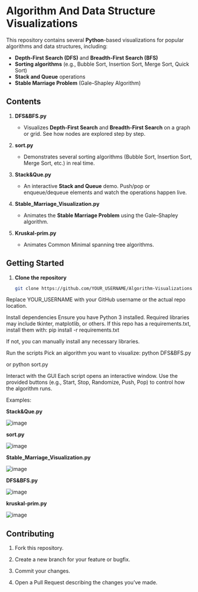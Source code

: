 # Algorithm And Data Structure Visualizations

This repository contains several **Python**-based visualizations for popular algorithms and data structures, including:

- **Depth-First Search (DFS)** and **Breadth-First Search (BFS)**
- **Sorting algorithms** (e.g., Bubble Sort, Insertion Sort, Merge Sort, Quick Sort)
- **Stack and Queue** operations
- **Stable Marriage Problem** (Gale–Shapley Algorithm)

## Contents

1. **DFS&BFS.py**  
   - Visualizes **Depth-First Search** and **Breadth-First Search** on a graph or grid. See how nodes are explored step by step.

2. **sort.py**  
   - Demonstrates several sorting algorithms (Bubble Sort, Insertion Sort, Merge Sort, etc.) in real time.

3. **Stack&Que.py**  
   - An interactive **Stack and Queue** demo. Push/pop or enqueue/dequeue elements and watch the operations happen live.

4. **Stable_Marriage_Visualization.py**  
   - Animates the **Stable Marriage Problem** using the Gale–Shapley algorithm.

5. **Kruskal-prim.py**
   - Animates Common Minimal spanning tree algorithms.

## Getting Started

1. **Clone the repository**  
   ```bash
   git clone https://github.com/YOUR_USERNAME/Algorithm-Visualizations.git
Replace YOUR_USERNAME with your GitHub username or the actual repo location.

Install dependencies
Ensure you have Python 3 installed. Required libraries may include tkinter, matplotlib, or others. If this repo has a requirements.txt, install them with:
pip install -r requirements.txt

If not, you can manually install any necessary libraries.

Run the scripts
Pick an algorithm you want to visualize:
python DFS&BFS.py

or
python sort.py

Interact with the GUI
Each script opens an interactive window. Use the provided buttons (e.g., Start, Stop, Randomize, Push, Pop) to control how the algorithm runs.

Examples:

**Stack&Que.py**  

![image](https://github.com/user-attachments/assets/83d7a0d5-823c-4544-80f2-9fafb8fba64e)

**sort.py**

![image](https://github.com/user-attachments/assets/886afa60-9d3e-4d68-b14f-6b12a44d8ea3)


**Stable_Marriage_Visualization.py**  

![image](https://github.com/user-attachments/assets/6c1371ba-f86a-48aa-8043-9d04cb2210de)


**DFS&BFS.py** 

![image](https://github.com/user-attachments/assets/a0dd8bc8-b79f-48f4-aa8f-a20feebd10f6)

**kruskal-prim.py**

![image](https://github.com/user-attachments/assets/1e988baf-b770-416f-946e-de0c03ff115c)



## Contributing

1) Fork this repository.

2) Create a new branch for your feature or bugfix.

3) Commit your changes.

4) Open a Pull Request describing the changes you’ve made.
